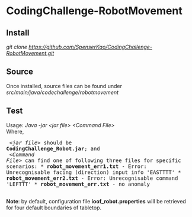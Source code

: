 # CodingChallenge-RobotMovement

## Install
_git clone https://github.com/SpenserKao/CodingChallenge-RobotMovement.git_
  
## Source
Once installed, source files can be found under _src/main/java/codechallenge/robotmovement_

## Test
   Usage: _Java -jar &lt;jar file&gt; &lt;Command File&gt;_<br/>
	 Where, 
	 <pre>
		_&lt;jar file&gt;_ should be __CodingChallenge_Robot.jar__; and <br/>
		_&lt;Command File&gt;_ can find one of following three files for specific scenarios:
		   * __robot_movement_err1.txt__ - Error: Unrecognisable facing (direction) input info 'EASTTTT'
		   * __robot_movement_err2.txt__ - Error: Unrecognisable command 'LEFTTT'
		   * __robot_movement_err.txt__ - no anomaly	
	</pre>
  **Note**: by default, configuration file __ioof_robot.properties__ will be retrieved for four default boundaries of tabletop.

